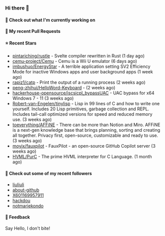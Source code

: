 ### Hi there 👋

#### 👷 Check out what I'm currently working on

#### 🔨 My recent Pull Requests


#### ⭐ Recent Stars

- [pintariching/rustle](https://github.com/pintariching/rustle) - Svelte compiler rewritten in Rust (1 day ago)
- [cemu-project/Cemu](https://github.com/cemu-project/Cemu) - Cemu is a Wii U emulator (6 days ago)
- [imbushuo/EnergyStar](https://github.com/imbushuo/EnergyStar) - A terrible application setting SV2 Efficiency Mode for inactive Windows apps and user background apps (1 week ago)
- [rapiz1/catp](https://github.com/rapiz1/catp) - Print the output of a running process (2 weeks ago)
- [peng-zhihui/HelloWord-Keyboard](https://github.com/peng-zhihui/HelloWord-Keyboard) -  (2 weeks ago)
- [hackerhouse-opensource/iscsicpl_bypassUAC](https://github.com/hackerhouse-opensource/iscsicpl_bypassUAC) - UAC bypass for x64 Windows 7 - 11 (3 weeks ago)
- [Robert-van-Engelen/tinylisp](https://github.com/Robert-van-Engelen/tinylisp) - Lisp in 99 lines of C and how to write one yourself. Includes 20 Lisp primitives, garbage collection and REPL. Includes tail-call optimized versions for speed and reduced memory use. (3 weeks ago)
- [toeverything/AFFiNE](https://github.com/toeverything/AFFiNE) - There can be more than Notion and Miro. AFFiNE is a next-gen knowledge base that brings planning, sorting and creating all together. Privacy first, open-source, customizable and ready to use.  (3 weeks ago)
- [moyix/fauxpilot](https://github.com/moyix/fauxpilot) - FauxPilot - an open-source GitHub Copilot server (3 weeks ago)
- [HVML/PurC](https://github.com/HVML/PurC) - The prime HVML interpreter for C Language. (1 month ago)

#### 👯 Check out some of my recent followers

- [liuliuli](https://github.com/liuliuli)
- [about-github](https://github.com/about-github)
- [X601169957911](https://github.com/X601169957911)
- [hackdou](https://github.com/hackdou)
- [notmariekondo](https://github.com/notmariekondo)

#### 💬 Feedback

Say Hello, I don't bite!